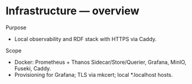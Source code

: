 # Infrastructure — overview

Purpose
- Local observability and RDF stack with HTTPS via Caddy.

Scope
- Docker: Prometheus + Thanos Sidecar/Store/Querier, Grafana, MinIO, Fuseki, Caddy.
- Provisioning for Grafana; TLS via mkcert; local *.localhost hosts.
